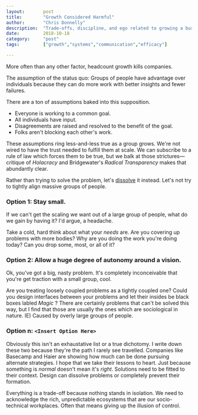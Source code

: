 ```yaml
---
layout:       post
title:        "Growth Considered Harmful"
author:       "Chris Donnelly"
description:  "Trade-offs, discipline, and ego related to growing a business"
date:         2018-10-18
category:     "post"
tags:         ["growth","systems","communication","efficacy"]

---
```

More often than any other factor, headcount growth kills companies.

The assumption of the status quo: Groups of people have advantage over individuals because they can do more work with better insights and fewer failures.

There are a ton of assumptions baked into this supposition.
- Everyone is working to a common goal.
- All individuals have input.
- Disagreements are raised and resolved to the benefit of the goal.
- Folks aren't blocking each other's work.

These assumptions ring less-and-less true as a group grows.
We're not wired to have the trust needed to fulfill them at scale.
We can subscribe to a rule of law which forces them to be true, but we balk at those strictures—critique of _Holacracy_ and Bridgewater's _Radical Transparency_ makes that abundantly clear. 

Rather than trying to solve the problem, let's [dissolve](https://squiretothegiants.wordpress.com/2016/06/16/so-you-think-youve-got-a-problem/) it instead.
Let's not try to tightly align massive groups of people.

### Option 1: Stay small.
If we can't get the scaling we want out of a large group of people, what do we gain by having it?
I'd argue, a headache.

Take a cold, hard think about what your _needs_ are.
Are you covering up problems with more bodies?
Why are you doing the work you're doing today?
Can you drop some, most, or all of it?

### Option 2: Allow a huge degree of autonomy around a vision.
Ok, you've got a big, nasty problem.
It's completely inconceivable that you're get traction with a small group, cool.

Are you treating loosely coupled problems as a tightly coupled one?
Could you design interfaces between your problems and let their insides be black boxes labled _Magic_ ?
There are certainly problems that can't be solved this way, but I find that those are usually the ones which are sociological in nature. IE) Caused by overly large groups of people.

### Option n: `<Insert Option Here>`
Obviously this isn't an exhaustative list or a true dichotomy.
I write down these two because they're the path I rarely see travelled.
Companies like Basecamp and Haier are showing how much can be done pursuing alternate strategies.
I hope that we take their lessons to heart. Just because something is _normal_ doesn't mean it's _right_.
Solutions need to be fitted to their context. Design can dissolve problems or completely prevent their formation.

Everything is a trade-off because nothing stands in isolation.
We need to acknowledge the rich, unpredictable ecosystems that are our socio-technical workplaces.
Often that means giving up the illusion of control.
